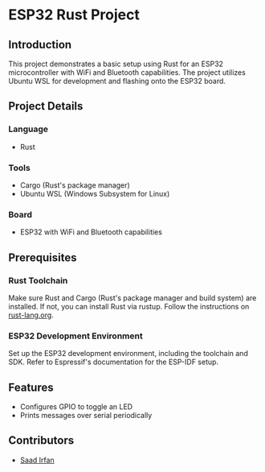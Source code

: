 # ESP32 Rust Project

## Introduction

This project demonstrates a basic setup using Rust for an ESP32 microcontroller with WiFi and Bluetooth capabilities. The project utilizes Ubuntu WSL for development and flashing onto the ESP32 board.

## Project Details

### Language

- Rust

### Tools

- Cargo (Rust's package manager)
- Ubuntu WSL (Windows Subsystem for Linux)

### Board

- ESP32 with WiFi and Bluetooth capabilities

## Prerequisites

### Rust Toolchain

Make sure Rust and Cargo (Rust's package manager and build system) are installed. If not, you can install Rust via rustup. Follow the instructions on [rust-lang.org](https://www.rust-lang.org/tools/install).

### ESP32 Development Environment

Set up the ESP32 development environment, including the toolchain and SDK. Refer to Espressif's documentation for the ESP-IDF setup.

## Features

- Configures GPIO to toggle an LED
- Prints messages over serial periodically


## Contributors

- [Saad Irfan](https://github.com/saadirfan-SI)
